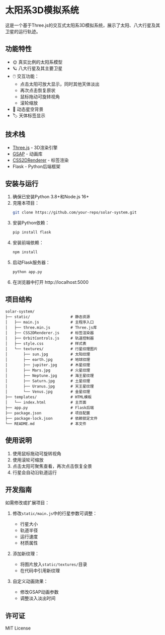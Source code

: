 # 太阳系3D模拟系统

这是一个基于Three.js的交互式太阳系3D模拟系统，展示了太阳、八大行星及其卫星的运行轨迹。

## 功能特性

- 🌞 真实比例的太阳系模型
- 🪐 八大行星及其主要卫星
- 🖱️ 交互功能：
  - 点击太阳可放大显示，同时其他天体淡出
  - 再次点击恢复原状
  - 鼠标拖动可旋转视角
  - 滚轮缩放
- 🌌 动态星空背景
- 🏷️ 天体标签显示

## 技术栈

- [Three.js](https://threejs.org/) - 3D渲染引擎
- [GSAP](https://greensock.com/gsap/) - 动画库
- [CSS2DRenderer](https://threejs.org/docs/#examples/en/renderers/CSS2DRenderer) - 标签渲染
- Flask - Python后端框架

## 安装与运行

1. 确保已安装Python 3.8+和Node.js 16+
2. 克隆本项目：
   ```bash
   git clone https://github.com/your-repo/solar-system.git
   ```
3. 安装Python依赖：
   ```bash
   pip install flask
   ```
4. 安装前端依赖：
   ```bash
   npm install
   ```
5. 启动Flask服务器：
   ```bash
   python app.py
   ```
6. 在浏览器中打开 http://localhost:5000

## 项目结构

```
solar-system/
├── static/                  # 静态资源
│   ├── main.js              # 主程序入口
│   ├── three.min.js         # Three.js库
│   ├── CSS2DRenderer.js     # 标签渲染器
│   ├── OrbitControls.js     # 轨道控制器
│   ├── style.css            # 样式表
│   └── textures/            # 行星纹理图片
│       ├── sun.jpg          # 太阳纹理
│       ├── earth.jpg        # 地球纹理
│       ├── jupiter.jpg      # 木星纹理
│       ├── Mars.jpg         # 火星纹理
│       ├── Neptune.jpg      # 海王星纹理
│       ├── Saturn.jpg       # 土星纹理
│       ├── Uranus.jpg       # 天王星纹理
│       └── Venus.jpg        # 金星纹理
├── templates/               # HTML模板
│   └── index.html           # 主页面
├── app.py                   # Flask后端
├── package.json             # 项目配置
├── package-lock.json        # 依赖锁定文件
└── README.md                # 本文件
```

## 使用说明

1. 使用鼠标拖动可旋转视角
2. 使用滚轮可缩放
3. 点击太阳可聚焦查看，再次点击恢复全景
4. 行星会自动沿轨道运行

## 开发指南

如需修改或扩展项目：

1. 修改`static/main.js`中的行星参数可调整：
   - 行星大小
   - 轨道半径
   - 运行速度
   - 材质属性

2. 添加新纹理：
   - 将图片放入`static/textures/`目录
   - 在代码中引用新纹理

3. 自定义动画效果：
   - 修改GSAP动画参数
   - 调整淡入淡出时间

## 许可证

MIT License

